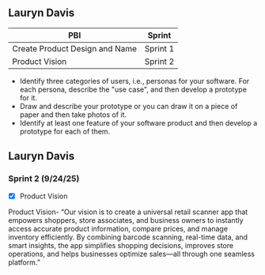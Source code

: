 ## Lauryn Davis

| PBI           | Sprint   |
|---------------|----------|
| Create Product Design and Name | Sprint 1 |
| Product Vision| Sprint 2|

- Identify three categories of users, i.e., personas for your software. For each persona, describe the "use case", and then develop a prototype for it. 
- Draw and describe your prototype or you can draw it on a piece of paper and then take photos of it.
- Identify at least one feature of your software product and then develop a prototype for each of them.       

## Lauryn Davis 
### Sprint 2 (9/24/25)
- [x] Product Vision


Product Vision- 
“Our vision is to create a universal retail scanner app that empowers shoppers, store associates, and business owners to instantly access accurate product information, compare prices, and manage inventory efficiently. By combining barcode scanning, real-time data, and smart insights, the app simplifies shopping decisions, improves store operations, and helps businesses optimize sales—all through one seamless platform.”









